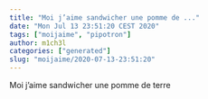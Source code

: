 ```yaml
---
title: "Moi j’aime sandwicher une pomme de ..."
date: "Mon Jul 13 23:51:20 CEST 2020"
tags: ["moijaime", "pipotron"]
author: m1ch3l
categories: ["generated"]
slug: "moijaime/2020-07-13-23:51:20"
---
```


Moi j’aime sandwicher une pomme de terre
